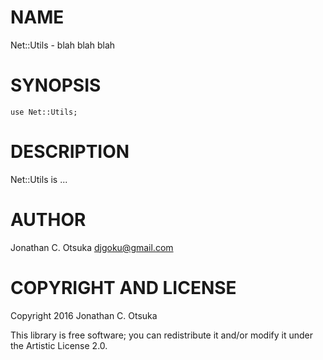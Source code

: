 NAME
====

Net::Utils - blah blah blah

SYNOPSIS
========

    use Net::Utils;

DESCRIPTION
===========

Net::Utils is ...

AUTHOR
======

Jonathan C. Otsuka <djgoku@gmail.com>

COPYRIGHT AND LICENSE
=====================

Copyright 2016 Jonathan C. Otsuka

This library is free software; you can redistribute it and/or modify it under the Artistic License 2.0.
